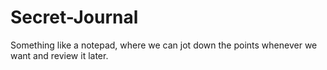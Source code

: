 # Secret-Journal
Something like a notepad, where we can jot down the points whenever we want and review it later. 
